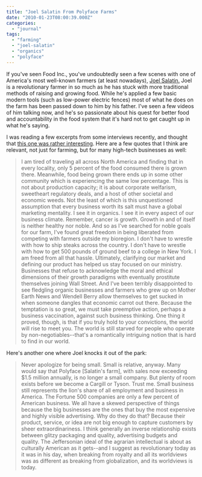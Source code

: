 ```yaml
---
title: "Joel Salatin From Polyface Farms"
date: "2010-01-23T08:00:39.000Z"
categories: 
  - "journal"
tags: 
  - "farming"
  - "joel-salatin"
  - "organics"
  - "polyface"
---
```


If you've seen Food Inc., you've undoubtedly seen a few scenes with one of America's most well-known farmers (at least nowadays), [Joel Salatin.](http://www.polyfacefarms.com/) Joel is a revolutionary farmer in so much as he has stuck with more traditional methods of raising and growing food. While he's applied a few basic modern tools (such as low-power electric fences) most of what he does on the farm has been passed down to him by his father. I've seen a few videos of him talking now, and he's so passionate about his quest for better food and accountability in the food system that it's hard not to get caught up in what he's saying.

I was reading a few excerpts from some interviews recently, and thought that [this one was rather interesting](http://www.treehugger.com/files/2009/08/joel-salatin-americas-most-influential-farmer.php). Here are a few quotes that I think are relevant, not just for farming, but for many high-tech businesses as well:

> I am tired of traveling all across North America and finding that in every locality, only 5 percent of the food consumed there is grown there. Meanwhile, food being grown there ends up in some other community which is experiencing the same low percentage. This is not about production capacity; it is about corporate welfarism, sweetheart regulatory deals, and a host of other societal and economic weeds. Not the least of which is this unquestioned assumption that every business worth its salt must have a global marketing mentality. I see it in organics. I see it in every aspect of our business climate. Remember, cancer is growth. Growth in and of itself is neither healthy nor noble. And so as I've searched for noble goals for our farm, I've found great freedom in being liberated from competing with farmers outside my bioregion. I don't have to wrestle with how to ship steaks across the country. I don't have to wrestle with how to get 500 pounds of ground beef to a college in New York. I am freed from all that hassle. Ultimately, clarifying our market and defining our product has helped us stay focused on our ministry. Businesses that refuse to acknowledge the moral and ethical dimensions of their growth paradigms with eventually prostitute themselves joining Wall Street. And I've been terribly disappointed to see fledgling organic businesses and farmers who grew up on Mother Earth News and Wendell Berry allow themselves to get sucked in when someone dangles that economic carrot out there. Because the temptation is so great, we must take preemptive action, perhaps a business vaccination, against such business thinking. One thing it proved, though, is that if you truly hold to your convictions, the world will rise to meet you. The world is still starved for people who operate by non-negotiables--that's a romantically intriguing notion that is hard to find in our world.

Here's another one where Joel knocks it out of the park:

> Never apologize for being small. Small is relative, anyway. Many would say that Polyface \[Salatin's farm\], with sales now exceeding $1.5 million annually, is no longer a small company. But plenty of room exists before we become a Cargill or Tyson. Trust me. Small business still represents the lion's share of all employment and business in America. The Fortune 500 companies are only a few percent of American business. We all have a skewed perspective of things because the big businesses are the ones that buy the most expensive and highly visible advertising. Why do they do that? Because their product, service, or idea are not big enough to capture customers by sheer extraordinariness. I think generally an inverse relationship exists between glitzy packaging and quality, advertising budgets and quality. The Jeffersonian ideal of the agrarian intellectual is about as culturally American as it gets--and I suggest as revolutionary today as it was in his day, when breaking from royalty and all its worldviews was as different as breaking from globalization, and its worldviews is today.
